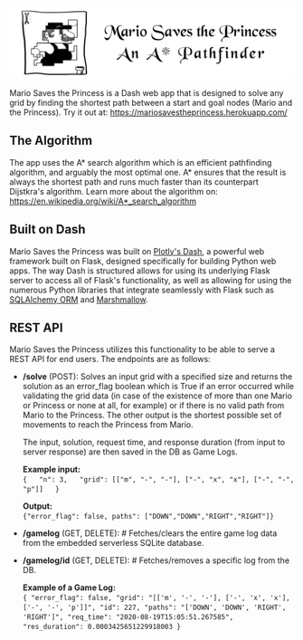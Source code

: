 <p align="center">
  <img src="https://github.com/alieldinayman/MarioSavesThePrincess/blob/master/assets/python-mario.png?raw=true">
</p>

Mario Saves the Princess is a Dash web app that is designed to solve any grid by finding the shortest path between a start and goal nodes (Mario and the Princess).
Try it out at: https://mariosavestheprincess.herokuapp.com/

## The Algorithm
The app uses the A* search algorithm which is an efficient pathfinding algorithm, and arguably the most optimal one. A* ensures that the result is always the shortest path and runs much faster than its counterpart Dijstkra's algorithm. Learn more about the algorithm on: https://en.wikipedia.org/wiki/A*_search_algorithm

## Built on Dash
Mario Saves the Princess was built on [Plotly's Dash](https://plotly.com/dash/), a powerful web framework built on Flask, designed specifically for building Python web apps. The way Dash is structured allows for using its underlying Flask server to access all of Flask's functionality, as well as allowing for using the numerous Python libraries that integrate seamlessly with Flask such as [SQLAlchemy ORM](https://flask-sqlalchemy.palletsprojects.com/) and [Marshmallow](https://flask-marshmallow.readthedocs.io/).

## REST API
Mario Saves the Princess utilizes this functionality to be able to serve a REST API for end users. The endpoints are as follows:
* **/solve** (POST): Solves an input grid with a specified size and returns the solution as an error_flag boolean which is True if an error occurred while validating the grid data (in case of the existence of more than one Mario or Princess or none at all, for example) or if there is no valid path from Mario to the Princess. The other output is the shortest possible set of movements to reach the Princess from Mario.
  
  The input, solution, request time, and response duration (from input to server response) are then saved in the DB as Game Logs.
  
  **Example input:**  
  `{  
       "n": 3,  
       "grid": [["m", "-", "-"], ["-", "x", "x"], ["-", "-", "p"]]  
  }  `
  
  **Output:**  
`{"error_flag": false, paths": ["DOWN","DOWN","RIGHT","RIGHT"]}`

* **/gamelog** (GET, DELETE): # Fetches/clears the entire game log data from the embedded serverless SQLite database.

* **/gamelog/id** (GET, DELETE): # Fetches/removes a specific log from the DB.

  **Example of a Game Log:**  
    `{
        "error_flag": false,
        "grid": "[['m', '-', '-'], ['-', 'x', 'x'], ['-', '-', 'p']]",
        "id": 227,
        "paths": "['DOWN', 'DOWN', 'RIGHT', 'RIGHT']",
        "req_time": "2020-08-19T15:05:51.267585",
        "res_duration": 0.0003425651229918003
    }`
